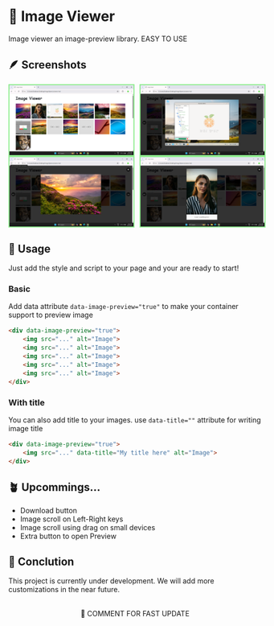 # 🌻 Image Viewer

Image viewer an image-preview library. EASY TO USE

## 🪶 Screenshots
<div style="display: flex;flex-direction: column; grid-gap: 10px;">
     <div style="display: flex; grid-gap: 10px;">
        <img src="screenshots/1.png" alt="screenshots" width="49%" style="border: 2px solid lightgreen"/>
        <img src="screenshots/2.png" alt="screenshots" width="49%" style="border: 2px solid lightgreen"/>
    </div>
</div>
<div style="display: flex;flex-direction: column; grid-gap: 10px;">
     <div style="display: flex; grid-gap: 10px;">
        <img src="screenshots/3.png" alt="screenshots" width="49%" style="border: 2px solid lightgreen"/>
        <img src="screenshots/4.png" alt="screenshots" width="49%" style="border: 2px solid lightgreen"/>
    </div>
</div>

## 🐊 Usage
Just add the style and script to your page and your are ready to start!

### Basic 
Add data attribute `data-image-preview="true"` to make your container support to preview image
```html
<div data-image-preview="true">
    <img src="..." alt="Image">
    <img src="..." alt="Image">
    <img src="..." alt="Image">
    <img src="..." alt="Image">
    <img src="..." alt="Image">
</div>
```

### With title
You can also add title to your images. use `data-title=""` attribute for writing image title

```html
<div data-image-preview="true">
    <img src="..." data-title="My title here" alt="Image">
</div>
```
## 🪴 Upcommings...

- Download button
- Image scroll on Left-Right keys
- Image scroll using drag on small devices
- Extra button to open Preview

## 🍕 Conclution
This project is currently under development. We will add more customizations in the near future. 
<br><br>
<div align="center">🍊 COMMENT FOR FAST UPDATE</div>
<br><br>
